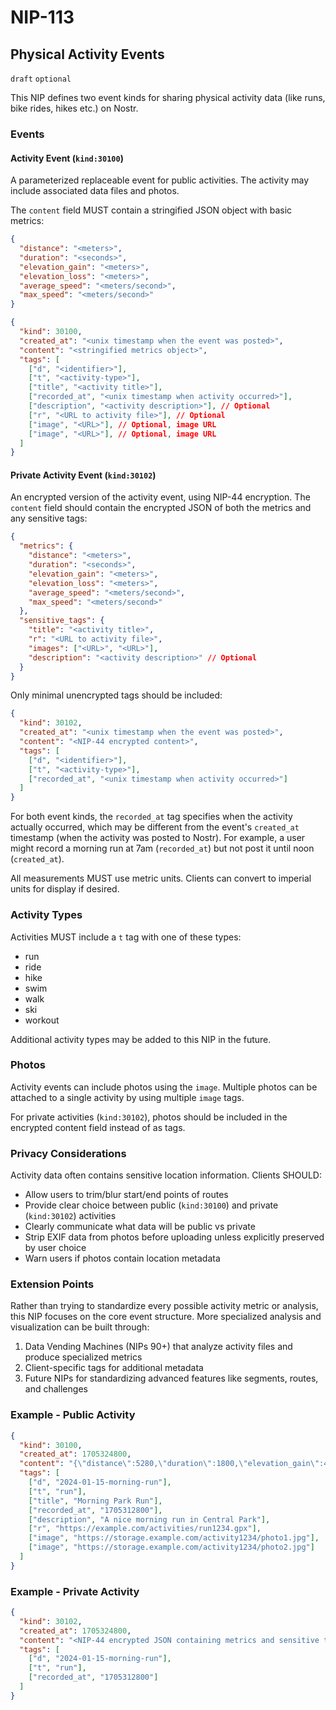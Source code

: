 # NIP-113
## Physical Activity Events
`draft` `optional`

This NIP defines two event kinds for sharing physical activity data (like runs, bike rides, hikes etc.) on Nostr.

### Events

#### Activity Event (`kind:30100`)
A parameterized replaceable event for public activities. The activity may include associated data files and photos.

The `content` field MUST contain a stringified JSON object with basic metrics:
```json
{
  "distance": "<meters>",
  "duration": "<seconds>", 
  "elevation_gain": "<meters>",
  "elevation_loss": "<meters>",
  "average_speed": "<meters/second>",
  "max_speed": "<meters/second>"
}
```

```json
{
  "kind": 30100,
  "created_at": "<unix timestamp when the event was posted>",
  "content": "<stringified metrics object>",
  "tags": [
    ["d", "<identifier>"],
    ["t", "<activity-type>"],
    ["title", "<activity title>"],
    ["recorded_at", "<unix timestamp when activity occurred>"],
    ["description", "<activity description>"], // Optional
    ["r", "<URL to activity file>"], // Optional
    ["image", "<URL>"], // Optional, image URL
    ["image", "<URL>"], // Optional, image URL
  ]
}
```

#### Private Activity Event (`kind:30102`) 
An encrypted version of the activity event, using NIP-44 encryption. The `content` field should contain the encrypted JSON of both the metrics and any sensitive tags:

```json
{
  "metrics": {
    "distance": "<meters>",
    "duration": "<seconds>",
    "elevation_gain": "<meters>",
    "elevation_loss": "<meters>",
    "average_speed": "<meters/second>",
    "max_speed": "<meters/second>"
  },
  "sensitive_tags": {
    "title": "<activity title>",
    "r": "<URL to activity file>",
    "images": ["<URL>", "<URL>"],
    "description": "<activity description>" // Optional
  }
}
```

Only minimal unencrypted tags should be included:
```json
{
  "kind": 30102,
  "created_at": "<unix timestamp when the event was posted>",
  "content": "<NIP-44 encrypted content>",
  "tags": [
    ["d", "<identifier>"],
    ["t", "<activity-type>"],
    ["recorded_at", "<unix timestamp when activity occurred>"]
  ]
}
```

For both event kinds, the `recorded_at` tag specifies when the activity actually occurred, which may be different from the event's `created_at` timestamp (when the activity was posted to Nostr). For example, a user might record a morning run at 7am (`recorded_at`) but not post it until noon (`created_at`).

All measurements MUST use metric units. Clients can convert to imperial units for display if desired.

### Activity Types
Activities MUST include a `t` tag with one of these types:
- run
- ride 
- hike
- swim
- walk
- ski
- workout

Additional activity types may be added to this NIP in the future.

### Photos
Activity events can include photos using the `image`. Multiple photos can be attached to a single activity by using multiple `image` tags.

For private activities (`kind:30102`), photos should be included in the encrypted content field instead of as tags.

### Privacy Considerations
Activity data often contains sensitive location information. Clients SHOULD:
- Allow users to trim/blur start/end points of routes
- Provide clear choice between public (`kind:30100`) and private (`kind:30102`) activities
- Clearly communicate what data will be public vs private
- Strip EXIF data from photos before uploading unless explicitly preserved by user choice
- Warn users if photos contain location metadata

### Extension Points
Rather than trying to standardize every possible activity metric or analysis, this NIP focuses on the core event structure. More specialized analysis and visualization can be built through:

1. Data Vending Machines (NIPs 90+) that analyze activity files and produce specialized metrics
2. Client-specific tags for additional metadata
3. Future NIPs for standardizing advanced features like segments, routes, and challenges

### Example - Public Activity
```json
{
  "kind": 30100,
  "created_at": 1705324800,
  "content": "{\"distance\":5280,\"duration\":1800,\"elevation_gain\":42,\"elevation_loss\":42,\"average_speed\":2.93,\"max_speed\":3.5}",
  "tags": [
    ["d", "2024-01-15-morning-run"],
    ["t", "run"], 
    ["title", "Morning Park Run"],
    ["recorded_at", "1705312800"],
    ["description", "A nice morning run in Central Park"],
    ["r", "https://example.com/activities/run1234.gpx"],
    ["image", "https://storage.example.com/activity1234/photo1.jpg"],
    ["image", "https://storage.example.com/activity1234/photo2.jpg"]
  ]
}
```

### Example - Private Activity
```json
{
  "kind": 30102,
  "created_at": 1705324800,
  "content": "<NIP-44 encrypted JSON containing metrics and sensitive tags>",
  "tags": [
    ["d", "2024-01-15-morning-run"],
    ["t", "run"],
    ["recorded_at", "1705312800"]
  ]
}
```